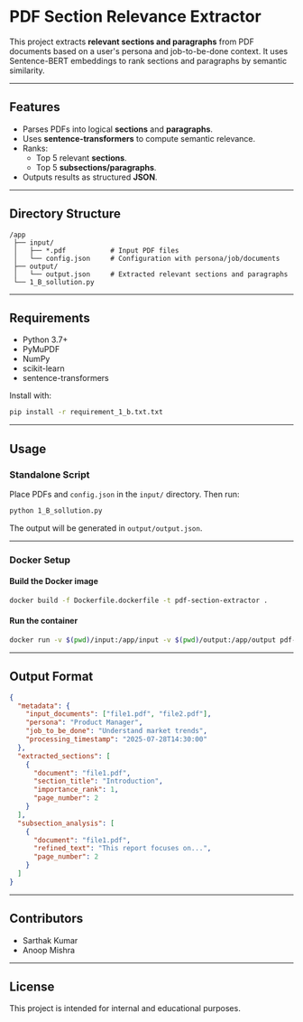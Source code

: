 # PDF Section Relevance Extractor

This project extracts **relevant sections and paragraphs** from PDF documents based on a user's persona and job-to-be-done context. It uses Sentence-BERT embeddings to rank sections and paragraphs by semantic similarity.

---

## Features

- Parses PDFs into logical **sections** and **paragraphs**.
- Uses **sentence-transformers** to compute semantic relevance.
- Ranks:
  - Top 5 relevant **sections**.
  - Top 5 **subsections/paragraphs**.
- Outputs results as structured **JSON**.

---

## Directory Structure

```
/app
 ├── input/
 │   ├── *.pdf           # Input PDF files
 │   └── config.json     # Configuration with persona/job/documents
 ├── output/
 │   └── output.json     # Extracted relevant sections and paragraphs
 └── 1_B_sollution.py
```

---

## Requirements

- Python 3.7+
- PyMuPDF
- NumPy
- scikit-learn
- sentence-transformers

Install with:

```bash
pip install -r requirement_1_b.txt.txt
```

---

## Usage

### Standalone Script

Place PDFs and `config.json` in the `input/` directory. Then run:

```bash
python 1_B_sollution.py
```

The output will be generated in `output/output.json`.

---

### Docker Setup

#### Build the Docker image

```bash
docker build -f Dockerfile.dockerfile -t pdf-section-extractor .
```

#### Run the container

```bash
docker run -v $(pwd)/input:/app/input -v $(pwd)/output:/app/output pdf-section-extractor
```

---

## Output Format

```json
{
  "metadata": {
    "input_documents": ["file1.pdf", "file2.pdf"],
    "persona": "Product Manager",
    "job_to_be_done": "Understand market trends",
    "processing_timestamp": "2025-07-28T14:30:00"
  },
  "extracted_sections": [
    {
      "document": "file1.pdf",
      "section_title": "Introduction",
      "importance_rank": 1,
      "page_number": 2
    }
  ],
  "subsection_analysis": [
    {
      "document": "file1.pdf",
      "refined_text": "This report focuses on...",
      "page_number": 2
    }
  ]
}
```

---

## Contributors

- Sarthak Kumar
- Anoop Mishra

---

## License

This project is intended for internal and educational purposes.
